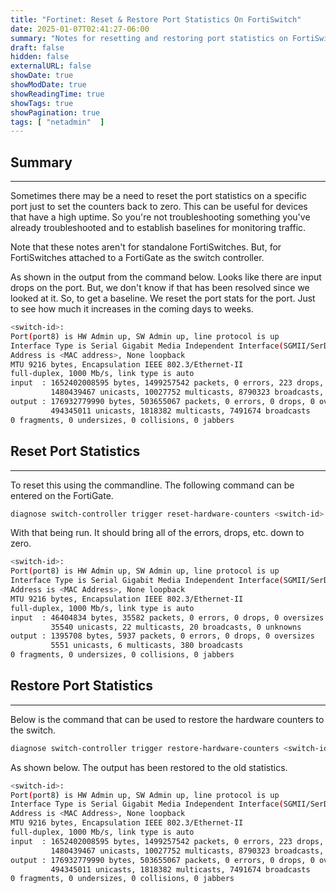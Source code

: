 ```yaml
---
title: "Fortinet: Reset & Restore Port Statistics On FortiSwitch"
date: 2025-01-07T02:41:27-06:00
summary: "Notes for resetting and restoring port statistics on FortiSwitch ports."
draft: false
hidden: false
externalURL: false
showDate: true
showModDate: true
showReadingTime: true
showTags: true
showPagination: true
tags: [ "netadmin"  ]
---
```


## Summary
---

Sometimes there may be a need to reset the port statistics on a specific port
just to set the counters back to zero. This can be useful for devices that have
a high uptime. So you're not troubleshooting something you've already
troubleshooted and to establish baselines for monitoring traffic.

Note that these notes aren't for standalone FortiSwitches. But, for
FortiSwitches attached to a FortiGate as the switch controller.

As shown in the output from the command below. Looks like there are input drops
on the port. But, we don't know if that has been resolved since we looked at it.
So, to get a baseline. We reset the port stats for the port. Just to see how
much it increases in the coming days to weeks.

```sh
<switch-id>:
Port(port8) is HW Admin up, SW Admin up, line protocol is up
Interface Type is Serial Gigabit Media Independent Interface(SGMII/SerDes)
Address is <MAC address>, None loopback
MTU 9216 bytes, Encapsulation IEEE 802.3/Ethernet-II
full-duplex, 1000 Mb/s, link type is auto
input  : 1652402008595 bytes, 1499257542 packets, 0 errors, 223 drops, 0 oversizes
         1480439467 unicasts, 10027752 multicasts, 8790323 broadcasts, 0 unknowns
output : 176932779990 bytes, 503655067 packets, 0 errors, 0 drops, 0 oversizes
         494345011 unicasts, 1818382 multicasts, 7491674 broadcasts
0 fragments, 0 undersizes, 0 collisions, 0 jabbers
```

## Reset Port Statistics
---

To reset this using the commandline. The following command can be entered on the
FortiGate.

```sh
diagnose switch-controller trigger reset-hardware-counters <switch-id> port<port-number>
```

With that being run. It should bring all of the errors, drops, etc. down to
zero.

```sh
<switch-id>:
Port(port8) is HW Admin up, SW Admin up, line protocol is up
Interface Type is Serial Gigabit Media Independent Interface(SGMII/SerDes)
Address is <MAC Address>, None loopback
MTU 9216 bytes, Encapsulation IEEE 802.3/Ethernet-II
full-duplex, 1000 Mb/s, link type is auto
input  : 46404834 bytes, 35582 packets, 0 errors, 0 drops, 0 oversizes
         35540 unicasts, 22 multicasts, 20 broadcasts, 0 unknowns
output : 1395708 bytes, 5937 packets, 0 errors, 0 drops, 0 oversizes
         5551 unicasts, 6 multicasts, 380 broadcasts
0 fragments, 0 undersizes, 0 collisions, 0 jabbers
```

## Restore Port Statistics
---

Below is the command that can be used to restore the hardware counters to the
switch.

```sh
diagnose switch-controller trigger restore-hardware-counters <switch-id> port<port-number>
```

As shown below. The output has been restored to the old statistics.

```sh
<switch-id>:
Port(port8) is HW Admin up, SW Admin up, line protocol is up
Interface Type is Serial Gigabit Media Independent Interface(SGMII/SerDes)
Address is <MAC Address>, None loopback
MTU 9216 bytes, Encapsulation IEEE 802.3/Ethernet-II
full-duplex, 1000 Mb/s, link type is auto
input  : 1652402008595 bytes, 1499257542 packets, 0 errors, 223 drops, 0 oversizes
         1480439467 unicasts, 10027752 multicasts, 8790323 broadcasts, 0 unknowns
output : 176932779990 bytes, 503655067 packets, 0 errors, 0 drops, 0 oversizes
         494345011 unicasts, 1818382 multicasts, 7491674 broadcasts
0 fragments, 0 undersizes, 0 collisions, 0 jabbers
```

